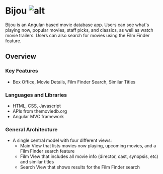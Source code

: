 
# Bijou ![alt](https://travis-ci.org/kyleholliday/Bijou.svg?branch=master)
Bijou is an Angular-based movie database app. Users can see what's playing now, popular movies, staff picks, and classics, as well as watch movie trailers. Users can also search for movies using the Film Finder feature.

## Overview

### Key Features
- Box Office, Movie Details, Film Finder Search, Similar Titles

### Languages and Libraries
- HTML, CSS, Javascript
- APIs from themoviedb.org
- Angular MVC framework

### General Architecture
- A single central model with four different views:
  - Main View that lists movies now playing, upcoming movies, and a Film Finder search feature
  - Film View that includes all movie info (director, cast, synopsis, etc) and similar titles
  - Search View that shows results for the Film Finder search
